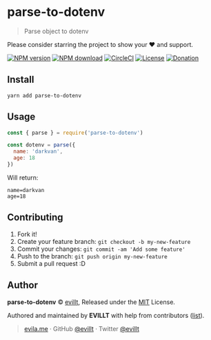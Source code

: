 # parse-to-dotenv

> Parse object to dotenv

Please consider starring the project to show your ❤️ and support.

[![NPM version](https://badgen.net/npm/v/parse-to-dotenv?icon=npm)](https://npmjs.com/package/parse-to-dotenv)
[![NPM download](https://badgen.net/npm/dm/parse-to-dotenv?icon=npm)](https://npmjs.com/package/parse-to-dotenv)
[![CircleCI](https://badgen.net/circleci/github/evillt/parse-to-dotenv?icon=circleci)](https://circleci.com/gh/evillt/parse-to-dotenv/tree/master)
[![License](https://badgen.net/npm/license/parse-to-dotenv)](./LICENSE)
[![Donation](https://badgen.net/badge/support%20me/donate/f2a)](https://patreon.com/evillt)

## Install

```console
yarn add parse-to-dotenv
```

## Usage

```js
const { parse } = require('parse-to-dotenv')

const dotenv = parse({
  name: 'darkvan',
  age: 18
})
```

Will return:

```
name=darkvan
age=18
```

## Contributing

1. Fork it!
2. Create your feature branch: `git checkout -b my-new-feature`
3. Commit your changes: `git commit -am 'Add some feature'`
4. Push to the branch: `git push origin my-new-feature`
5. Submit a pull request :D

## Author

**parse-to-dotenv** © [evillt](https://github.com/evillt), Released under the [MIT](./LICENSE) License.

Authored and maintained by **EVILLT** with help from contributors ([list](https://github.com/evillt/parse-to-dotenv/contributors)).

> [evila.me](https://evila.me) · GitHub [@evillt](https://github.com/evillt) · Twitter [@evillt](https://twitter.com/evillt)
